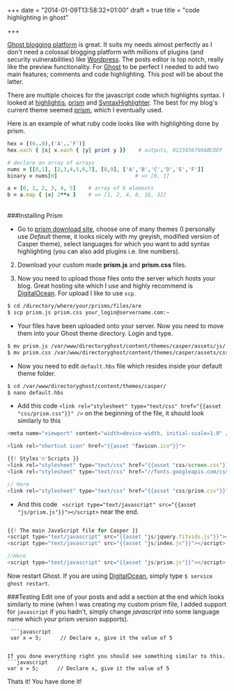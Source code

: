 +++
date = "2014-01-09T13:58:32+01:00"
draft = true
title = "code highlighting in ghost"

+++

[Ghost blogging platform](https://ghost.org/) is great. It suits my needs almost perfectly as I don't need a colossal blogging platform with millions of plugins (and security vulnerabilities) like [Wordpress](https://wordpress.com). The posts editor is top notch, really like the preview functionality.
For [Ghost](https://ghost.org/) to be perfect I needed to add two main features; comments and code highlighting. This post will be about the latter.

There are multiple choices for the javascript code which highlights syntax. I looked at [highlightjs](http://highlightjs.org), [prism](http://prismjs.com) and [SyntaxHighlighter](http://alexgorbatchev.com/SyntaxHighlighter/). The best for my blog's current theme seemed [prism](http://prismjs.com), which I eventually used.

Here is an example of what ruby code looks like with highlighting done by prism.
```ruby
hex = [(0..9),('A'..'F')]
hex.each { |x| x.each { |y| print y }}    # outputs, 0123456789ABCDEF

# declare an array of arrays
nums = [[0,1], [2,3,4,5,6,7], [8,9], ['A','B','C','D','E','F']]
binary = nums[0]                         # => [0, 1]

a = [0, 1, 2, 3, 4, 5]    # array of 6 elements
b = a.map { |x| 2**x }    # => [1, 2, 4, 8, 16, 32]
```
<br>
###Installing Prism

* Go to [prism download site](http://prismjs.com/download.html), choose one of many themes (I personally use *Default* theme, it looks nicely with my greyish, modified version of Casper theme), select languages for which you want to add syntax highlighting (you can also add plugins i.e. line numbers).

2. Download your custom made **prism.js** and **prism.css** files.

3. Now you need to upload those files onto the server which hosts your blog. Great hosting site which I use and highly recommend is [DigitalOcean](https://www.digitalocean.com/?refcode=398e0cb398b4). For upload I like to use `scp`.

```bash
$ cd /directory/where/your/prisms/files/are
$ scp prism.js prism.css your_login@servername.com:~
```

* Your files have been uploaded onto your server. Now you need to move them into your Ghost theme directory. Login and type.

```bash
$ mv prism.js /var/www/directoryghost/content/themes/casper/assets/js/
$ mv prism.css /var/www/directoryghost/content/themes/casper/assets/css/
```

* Now you need to edit `default.hbs` file which resides inside your default theme folder.
```bash
$ cd /var/www/directoryghost/content/themes/casper/
$ nano default.hbs
```
* Add this code `<link rel="stylesheet" type="text/css" href="{{asset "css/prism.css"}}" />`
on the beginning of the file, it should look similarly to this
```javascript
<meta name="viewport" content="width=device-width, initial-scale=1.0" />

<link rel="shortcut icon" href="{{asset "favicon.ico"}}">

{{! Styles'n'Scripts }}
<link rel="stylesheet" type="text/css" href="{{asset "css/screen.css"}}" />
<link rel="stylesheet" type="text/css" href="//fonts.googleapis.com/css?family=Noto+Serif:400,700,400italic|Open+Sans:700,$

// Here
<link rel="stylesheet" type="text/css" href="{{asset "css/prism.css"}}" />

```
* And this code ` <script type="text/javascript" src="{{asset "js/prism.js"}}"></script>` near the end.
```javascript

{{! The main JavaScript file for Casper }}
<script type="text/javascript" src="{{asset "js/jquery.fitvids.js"}}"></script>
<script type="text/javascript" src="{{asset "js/index.js"}}"></script>

//Here
<script type="text/javascript" src="{{asset "js/prism.js"}}"></script>

```

Now restart Ghost. If you are using [DigitalOcean](https://www.digitalocean.com/?refcode=398e0cb398b4), simply type `$ service ghost restart`.

###Testing
Edit one of your posts and add a section at the end which looks similarly to mine (when I was creating my custom prism file, I added support for `javascript` if you hadn't, simply change *javascript* into some language name which your prism version supports).
```
 ```javascript
 var x = 5;      // Declare x, give it the value of 5
 ```
```

If you done everything right you should see something similar to this.
```javascript
var x = 5;      // Declare x, give it the value of 5
```
Thats it! You have done it!
